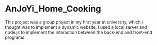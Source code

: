 # AnJoYi_Home_Cooking
This project was a group project in my first year at university, which I thought was to implement a dynamic website, I used a local server and node.js to implement the interaction between the back-end and front-end programs
